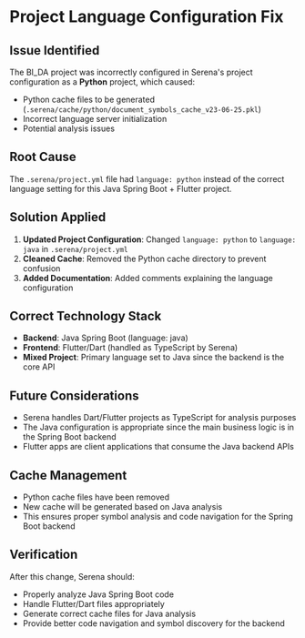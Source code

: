 # Project Language Configuration Fix

## Issue Identified
The BI_DA project was incorrectly configured in Serena's project configuration as a **Python** project, which caused:
- Python cache files to be generated (`.serena/cache/python/document_symbols_cache_v23-06-25.pkl`)
- Incorrect language server initialization
- Potential analysis issues

## Root Cause
The `.serena/project.yml` file had `language: python` instead of the correct language setting for this Java Spring Boot + Flutter project.

## Solution Applied
1. **Updated Project Configuration**: Changed `language: python` to `language: java` in `.serena/project.yml`
2. **Cleaned Cache**: Removed the Python cache directory to prevent confusion
3. **Added Documentation**: Added comments explaining the language configuration

## Correct Technology Stack
- **Backend**: Java Spring Boot (language: java)
- **Frontend**: Flutter/Dart (handled as TypeScript by Serena)
- **Mixed Project**: Primary language set to Java since the backend is the core API

## Future Considerations
- Serena handles Dart/Flutter projects as TypeScript for analysis purposes
- The Java configuration is appropriate since the main business logic is in the Spring Boot backend
- Flutter apps are client applications that consume the Java backend APIs

## Cache Management
- Python cache files have been removed
- New cache will be generated based on Java analysis
- This ensures proper symbol analysis and code navigation for the Spring Boot backend

## Verification
After this change, Serena should:
- Properly analyze Java Spring Boot code
- Handle Flutter/Dart files appropriately
- Generate correct cache files for Java analysis
- Provide better code navigation and symbol discovery for the backend